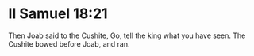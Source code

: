 # II Samuel 18:21

Then Joab said to the Cushite, Go, tell the king what you have seen. The Cushite bowed before Joab, and ran.
